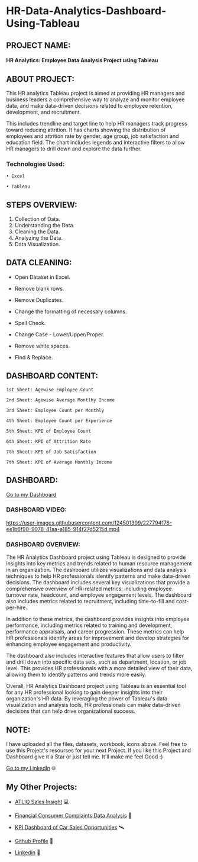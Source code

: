 # HR-Data-Analytics-Dashboard-Using-Tableau



## PROJECT NAME:

#### HR Analytics: Employee Data Analysis Project using Tableau 

## ABOUT PROJECT:

This HR analytics Tableau project is aimed at providing HR managers and business leaders a comprehensive way to analyze and monitor employee data, and make data-driven decisions related to employee retention, development, and recruitment.

This includes trendline and target line to help HR managers track progress toward reducing attrition. It has charts showing the distribution of employees and attrition rate by gender, age group, job satisfaction and education field. The chart includes legends and interactive filters to allow HR managers to drill down and explore the data further.

### Technologies Used:

    • Excel

    • Tableau

    
## STEPS OVERVIEW:

1) Collection of Data.
2) Understanding the Data.
3) Cleaning the Data.
4) Analyzing the Data.
5) Data Visualization.

## DATA CLEANING:

   - Open Dataset in Excel.

   - Remove blank rows.

   - Remove Duplicates.

   - Change the formatting of necessary columns.

   - Spell Check.

   - Change Case - Lower/Upper/Proper.

   - Remove white spaces.

   - Find & Replace.

## DASHBOARD CONTENT:

    1st Sheet: Agewise Employee Count 
    
    2nd Sheet: Agewise Average Montlhy Income 
    
    3rd Sheet: Employee Count per Monthly 
    
    4th Sheet: Employee Count per Experience 
    
    5th Sheet: KPI of Employee Count 
    
    6th Sheet: KPI of Attrition Rate 
    
    7th Sheet: KPI of Job Satisfaction 

    7th Sheet: KPI of Average Monthly Income

## DASHBOARD:

[Go to my Dashboard](https://public.tableau.com/views/Book1_17277687202940/Dashboard1?:language=en-GB&:sid=&:redirect=auth&:display_count=n&:origin=viz_share_link)

### DASHBOARD VIDEO:

https://user-images.githubusercontent.com/124501309/227794176-ee1b6f90-9078-41aa-a185-914f27d5215d.mp4

### DASHBOARD OVERVIEW:

The HR Analytics Dashboard project using Tableau is designed to provide insights into key metrics and trends related to human resource management in an organization. The dashboard utilizes visualizations and data analysis techniques to help HR professionals identify patterns and make data-driven decisions. The dashboard includes several key visualizations that provide a comprehensive overview of HR-related metrics, including employee turnover rate, headcount, and employee engagement levels. The dashboard also includes metrics related to recruitment, including time-to-fill and cost-per-hire.

In addition to these metrics, the dashboard provides insights into employee performance, including metrics related to training and development, performance appraisals, and career progression. These metrics can help HR professionals identify areas for improvement and develop strategies for enhancing employee engagement and productivity.

The dashboard also includes interactive features that allow users to filter and drill down into specific data sets, such as department, location, or job level. This provides HR professionals with a more detailed view of their data, allowing them to identify patterns and trends more easily.

Overall, HR Analytics Dashboard project using Tableau is an essential tool for any HR professional looking to gain deeper insights into their organization's HR data. By leveraging the power of Tableau's data visualization and analysis tools, HR professionals can make data-driven decisions that can help drive organizational success.

## NOTE: 

I have uploaded all the files, datasets, workbook, icons above. Feel free to use this Project's resourses for your next Project. If you like this Project and Dashboard give it a Star or just tell me. It'll make me feel Good :)

[Go to my LinkedIn](https://www.linkedin.com/in/gulshan-gedam-362905209/) 🌐

## My Other Projects:

- [ATLIQ Sales Insight](https://github.com/gulshang7/ATLIQ_Sales_Insight_Data_Analysis_using_SQL_and_Tableau) 💻

- [Financial Consumer Complaints Data Analysis](https://github.com/gulshang7/Financial-Consumer-Complaints-Data-Analysis-Using-Tableau-Dashboard) 📜

- [KPI Dashboard of Car Sales Opportunities](https://github.com/gulshang7/KPI_Dashboard_of_Car_sales_Win_Loss_Data_Analysis_using_Excel_and_Tableau) 🛰️

- [Github Profile](https://github.com/gulshang7) 🧮

- [Linkedin](https://www.linkedin.com/in/gulshan-gedam-362905209/) 🤝

